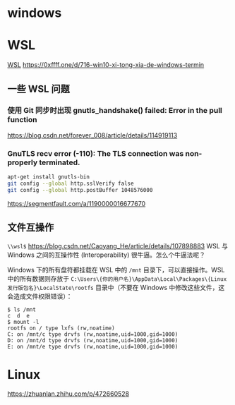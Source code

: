 # windows

# WSL

[WSL](https://segmentfault.com/a/1190000016677670)
https://0xffff.one/d/716-win10-xi-tong-xia-de-windows-termin

## 一些 WSL 问题

### 使用 Git 同步时出现 gnutls_handshake() failed: Error in the pull function

https://blog.csdn.net/forever_008/article/details/114919113

### GnuTLS recv error (-110): The TLS connection was non-properly terminated.

```sh
apt-get install gnutls-bin
git config --global http.sslVerify false
git config --global http.postBuffer 1048576000

```
https://segmentfault.com/a/1190000016677670

## 文件互操作

`\\wsl$`
https://blog.csdn.net/Caoyang_He/article/details/107898883
WSL 与 Windows 之间的互操作性 (Interoperability) 很牛逼。怎么个牛逼法呢？

Windows 下的所有盘符都挂载在 WSL 中的 `/mnt` 目录下，可以直接操作。WSL 中的所有数据则存放于 `C:\Users\{你的用户名}\AppData\Local\Packages\{Linux发行版包名}\LocalState\rootfs` 目录中（不要在 Windows 中修改这些文件，这会造成文件权限错误）：
```
$ ls /mnt
c  d  e
$ mount -l
rootfs on / type lxfs (rw,noatime)
C: on /mnt/c type drvfs (rw,noatime,uid=1000,gid=1000)
D: on /mnt/d type drvfs (rw,noatime,uid=1000,gid=1000)
E: on /mnt/e type drvfs (rw,noatime,uid=1000,gid=1000)
```

# Linux

https://zhuanlan.zhihu.com/p/472660528

